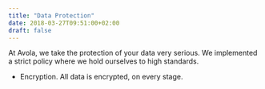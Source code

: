 ```yaml
---
title: "Data Protection"
date: 2018-03-27T09:51:00+02:00
draft: false
---
```


At Avola, we take the protection of your data very serious. We implemented a strict policy where we hold ourselves to high standards.

* Encryption. All data is encrypted, on every stage.
